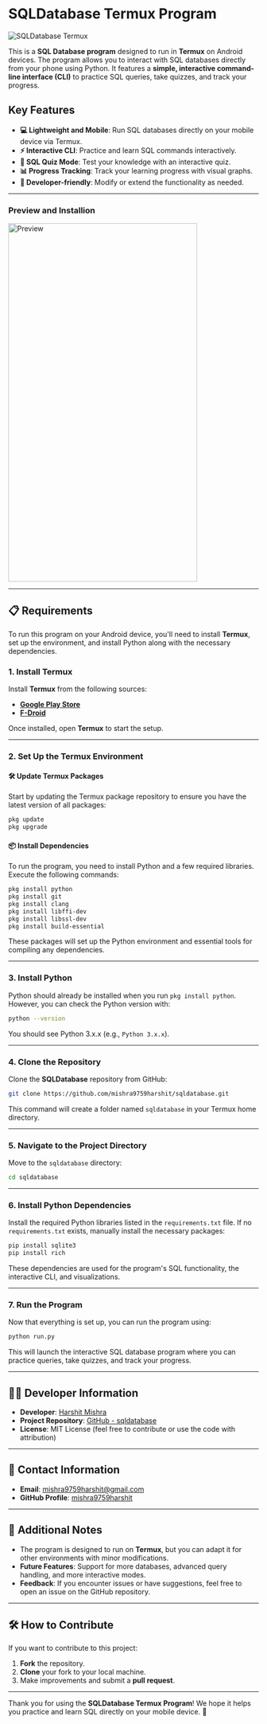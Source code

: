 # SQLDatabase Termux Program


![SQLDatabase Termux](https://img.shields.io/badge/SQL--Database%20Termux-Program-blue)

This is a **SQL Database program** designed to run in **Termux** on Android devices. The program allows you to interact with SQL databases directly from your phone using Python. It features a **simple, interactive command-line interface (CLI)** to practice SQL queries, take quizzes, and track your progress.

## **Key Features**
- **💻 Lightweight and Mobile**: Run SQL databases directly on your mobile device via Termux.
- **⚡ Interactive CLI**: Practice and learn SQL commands interactively.
- **📝 SQL Quiz Mode**: Test your knowledge with an interactive quiz.
- **📊 Progress Tracking**: Track your learning progress with visual graphs.
- **🔧 Developer-friendly**: Modify or extend the functionality as needed.
---
### Preview and Installion
<img src="https://github.com/mishra9759harshit/Photos/blob/main/SQL%20Preview%20termux.gif" width="380" height="720" alt="Preview">


---

## **📋 Requirements**

To run this program on your Android device, you'll need to install **Termux**, set up the environment, and install Python along with the necessary dependencies.

### **1. Install Termux**

Install **Termux** from the following sources:
- [**Google Play Store**](https://play.google.com/store/apps/details?id=com.termux)
- [**F-Droid**](https://f-droid.org/packages/com.termux/)

Once installed, open **Termux** to start the setup.

---

### **2. Set Up the Termux Environment**

#### **🛠️ Update Termux Packages**
Start by updating the Termux package repository to ensure you have the latest version of all packages:

```bash
pkg update
pkg upgrade
```

#### **📦 Install Dependencies**

To run the program, you need to install Python and a few required libraries. Execute the following commands:

```bash
pkg install python
pkg install git
pkg install clang
pkg install libffi-dev
pkg install libssl-dev
pkg install build-essential
```

These packages will set up the Python environment and essential tools for compiling any dependencies.

---

### **3. Install Python**

Python should already be installed when you run `pkg install python`. However, you can check the Python version with:

```bash
python --version
```

You should see Python 3.x.x (e.g., `Python 3.x.x`).

---

### **4. Clone the Repository**

Clone the **SQLDatabase** repository from GitHub:

```bash
git clone https://github.com/mishra9759harshit/sqldatabase.git
```

This command will create a folder named `sqldatabase` in your Termux home directory.

---

### **5. Navigate to the Project Directory**

Move to the `sqldatabase` directory:

```bash
cd sqldatabase
```

---

### **6. Install Python Dependencies**

Install the required Python libraries listed in the `requirements.txt` file. If no `requirements.txt` exists, manually install the necessary packages:

```bash
pip install sqlite3
pip install rich
```

These dependencies are used for the program's SQL functionality, the interactive CLI, and visualizations.

---

### **7. Run the Program**

Now that everything is set up, you can run the program using:

```bash
python run.py
```

This will launch the interactive SQL database program where you can practice queries, take quizzes, and track your progress.

---

## **👨‍💻 Developer Information**

- **Developer**: [Harshit Mishra](mailto:mishra9759harshit@gmail.com)
- **Project Repository**: [GitHub - sqldatabase](https://github.com/mishra9759harshit/sqldatabase.git)
- **License**: MIT License (feel free to contribute or use the code with attribution)

---

## **📩 Contact Information**

- **Email**: [mishra9759harshit@gmail.com](mailto:mishra9759harshit@gmail.com)
- **GitHub Profile**: [mishra9759harshit](https://github.com/mishra9759harshit)

---

## **🔧 Additional Notes**

- The program is designed to run on **Termux**, but you can adapt it for other environments with minor modifications.
- **Future Features**: Support for more databases, advanced query handling, and more interactive modes.
- **Feedback**: If you encounter issues or have suggestions, feel free to open an issue on the GitHub repository.

---

## **🛠️ How to Contribute**

If you want to contribute to this project:
1. **Fork** the repository.
2. **Clone** your fork to your local machine.
3. Make improvements and submit a **pull request**.

---

Thank you for using the **SQLDatabase Termux Program**! We hope it helps you practice and learn SQL directly on your mobile device. 🚀

```

